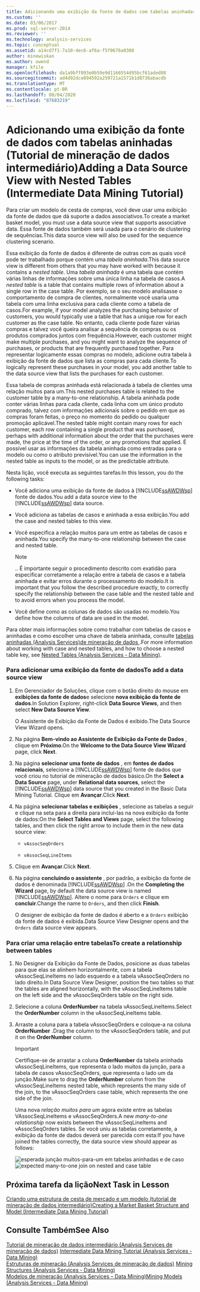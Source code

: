 ```yaml
---
title: Adicionando uma exibição da fonte de dados com tabelas aninhadas (tutorial de mineração de dados intermediário) | Microsoft Docs
ms.custom: ''
ms.date: 03/06/2017
ms.prod: sql-server-2014
ms.reviewer: ''
ms.technology: analysis-services
ms.topic: conceptual
ms.assetid: a14cd7f1-7a10-4ec6-af6a-f5f0676a0308
author: minewiskan
ms.author: owend
manager: kfile
ms.openlocfilehash: da1a9bff093e0b59e9d1166554d95bcf61aded08
ms.sourcegitcommit: ad4d92dce894592a259721a1571b1d8736abacdb
ms.translationtype: MT
ms.contentlocale: pt-BR
ms.lasthandoff: 08/04/2020
ms.locfileid: "87683219"
---
```

# <a name="adding-a-data-source-view-with-nested-tables-intermediate-data-mining-tutorial"></a><span data-ttu-id="95fe6-102">Adicionando uma exibição da fonte de dados com tabelas aninhadas (Tutorial de mineração de dados intermediário)</span><span class="sxs-lookup"><span data-stu-id="95fe6-102">Adding a Data Source View with Nested Tables (Intermediate Data Mining Tutorial)</span></span>
  <span data-ttu-id="95fe6-103">Para criar um modelo de cesta de compras, você deve usar uma exibição da fonte de dados que dá suporte a dados associativos.</span><span class="sxs-lookup"><span data-stu-id="95fe6-103">To create a market basket model, you must use a data source view that supports associative data.</span></span> <span data-ttu-id="95fe6-104">Essa fonte de dados também será usada para o cenário de clustering de sequências.</span><span class="sxs-lookup"><span data-stu-id="95fe6-104">This data source view will also be used for the sequence clustering scenario.</span></span>  
  
 <span data-ttu-id="95fe6-105">Essa exibição da fonte de dados é diferente de outras com as quais você pode ter trabalhado porque contém uma *tabela aninhada*.</span><span class="sxs-lookup"><span data-stu-id="95fe6-105">This data source view is different from others that you may have worked with because it contains a *nested table*.</span></span> <span data-ttu-id="95fe6-106">Uma *tabela aninhada* é uma tabela que contém várias linhas de informações sobre uma única linha na tabela de casos.</span><span class="sxs-lookup"><span data-stu-id="95fe6-106">A *nested table* is a table that contains multiple rows of information about a single row in the case table.</span></span> <span data-ttu-id="95fe6-107">Por exemplo, se o seu modelo analisasse o comportamento de compra de clientes, normalmente você usaria uma tabela com uma linha exclusiva para cada cliente como a tabela de casos.</span><span class="sxs-lookup"><span data-stu-id="95fe6-107">For example, if your model analyzes the purchasing behavior of customers, you would typically use a table that has a unique row for each customer as the case table.</span></span> <span data-ttu-id="95fe6-108">No entanto, cada cliente pode fazer várias compras e talvez você queira analisar a sequência de compras ou os produtos comprados juntos com frequência.</span><span class="sxs-lookup"><span data-stu-id="95fe6-108">However, each customer might make multiple purchases, and you might want to analyze the sequence of purchases, or products that are frequently purchased together.</span></span> <span data-ttu-id="95fe6-109">Para representar logicamente essas compras no modelo, adicione outra tabela à exibição da fonte de dados que lista as compras para cada cliente.</span><span class="sxs-lookup"><span data-stu-id="95fe6-109">To logically represent these purchases in your model, you add another table to the data source view that lists the purchases for each customer.</span></span>  
  
 <span data-ttu-id="95fe6-110">Essa tabela de compras aninhada está relacionada à tabela de clientes uma relação muitos para um.</span><span class="sxs-lookup"><span data-stu-id="95fe6-110">This nested purchases table is related to the customer table by a many-to-one relationship.</span></span> <span data-ttu-id="95fe6-111">A tabela aninhada pode conter várias linhas para cada cliente, cada linha com um único produto comprado, talvez com informações adicionais sobre o pedido em que as compras foram feitas, o preço no momento do pedido ou qualquer promoção aplicável.</span><span class="sxs-lookup"><span data-stu-id="95fe6-111">The nested table might contain many rows for each customer, each row containing a single product that was purchased, perhaps with additional information about the order that the purchases were made, the price at the time of the order, or any promotions that applied.</span></span> <span data-ttu-id="95fe6-112">É possível usar as informações da tabela aninhada como entradas para o modelo ou como o atributo previsível.</span><span class="sxs-lookup"><span data-stu-id="95fe6-112">You can use the information in the nested table as inputs to the model, or as the predictable attribute.</span></span>  
  
 <span data-ttu-id="95fe6-113">Nesta lição, você executa as seguintes tarefas:</span><span class="sxs-lookup"><span data-stu-id="95fe6-113">In this lesson, you do the following tasks:</span></span>  
  
-   <span data-ttu-id="95fe6-114">Você adiciona uma exibição da fonte de dados à [!INCLUDE[ssAWDWsp](../includes/ssawdwsp-md.md)] fonte de dados.</span><span class="sxs-lookup"><span data-stu-id="95fe6-114">You add a data source view to the [!INCLUDE[ssAWDWsp](../includes/ssawdwsp-md.md)] data source.</span></span>  
  
-   <span data-ttu-id="95fe6-115">Você adiciona as tabelas de casos e aninhada a essa exibição.</span><span class="sxs-lookup"><span data-stu-id="95fe6-115">You add the case and nested tables to this view.</span></span>  
  
-   <span data-ttu-id="95fe6-116">Você especifica a relação muitos para um entre as tabelas de casos e aninhada.</span><span class="sxs-lookup"><span data-stu-id="95fe6-116">You specify the many-to-one relationship between the case and nested table.</span></span>  
  
    > [!NOTE]  
    >  <span data-ttu-id="95fe6-117">.</span><span class="sxs-lookup"><span data-stu-id="95fe6-117">.</span></span> <span data-ttu-id="95fe6-118">É importante seguir o procedimento descrito com exatidão para especificar corretamente a relação entre a tabela de casos e a tabela aninhada e evitar erros durante o processamento do modelo.</span><span class="sxs-lookup"><span data-stu-id="95fe6-118">It is important that you follow the described procedure exactly, to correctly specify the relationship between the case table and the nested table and to avoid errors when you process the model.</span></span>  
  
-   <span data-ttu-id="95fe6-119">Você define como as colunas de dados são usadas no modelo.</span><span class="sxs-lookup"><span data-stu-id="95fe6-119">You define how the columns of data are used in the model.</span></span>  
  
 <span data-ttu-id="95fe6-120">Para obter mais informações sobre como trabalhar com tabelas de casos e aninhadas e como escolher uma chave de tabela aninhada, consulte [tabelas aninhadas &#40;Analysis Services&#41;de mineração de dados ](../../2014/analysis-services/data-mining/nested-tables-analysis-services-data-mining.md).</span><span class="sxs-lookup"><span data-stu-id="95fe6-120">For more information about working with case and nested tables, and how to choose a nested table key, see [Nested Tables &#40;Analysis Services - Data Mining&#41;](../../2014/analysis-services/data-mining/nested-tables-analysis-services-data-mining.md).</span></span>  
  
### <a name="to-add-a-data-source-view"></a><span data-ttu-id="95fe6-121">Para adicionar uma exibição da fonte de dados</span><span class="sxs-lookup"><span data-stu-id="95fe6-121">To add a data source view</span></span>  
  
1.  <span data-ttu-id="95fe6-122">Em Gerenciador de Soluções, clique com o botão direito do mouse em **exibições da fonte de dados**e selecione **nova exibição da fonte de dados**.</span><span class="sxs-lookup"><span data-stu-id="95fe6-122">In Solution Explorer, right-click **Data Source Views**, and then select **New Data Source View**.</span></span>  
  
     <span data-ttu-id="95fe6-123">O Assistente de Exibição da Fonte de Dados é exibido.</span><span class="sxs-lookup"><span data-stu-id="95fe6-123">The Data Source View Wizard opens.</span></span>  
  
2.  <span data-ttu-id="95fe6-124">Na página **Bem-vindo ao Assistente de Exibição da Fonte de Dados** , clique em **Próximo**.</span><span class="sxs-lookup"><span data-stu-id="95fe6-124">On the **Welcome to the Data Source View Wizard** page, click **Next**.</span></span>  
  
3.  <span data-ttu-id="95fe6-125">Na página **selecionar uma fonte de dados** , em **fontes de dados relacionais**, selecione a [!INCLUDE[ssAWDWsp](../includes/ssawdwsp-md.md)] fonte de dados que você criou no tutorial de mineração de dados básico.</span><span class="sxs-lookup"><span data-stu-id="95fe6-125">On the **Select a Data Source** page, under **Relational data sources**, select the [!INCLUDE[ssAWDWsp](../includes/ssawdwsp-md.md)] data source that you created in the Basic Data Mining Tutorial.</span></span> <span data-ttu-id="95fe6-126">Clique em **Avançar**.</span><span class="sxs-lookup"><span data-stu-id="95fe6-126">Click **Next**.</span></span>  
  
4.  <span data-ttu-id="95fe6-127">Na página **selecionar tabelas e exibições** , selecione as tabelas a seguir e clique na seta para a direita para incluí-las na nova exibição da fonte de dados:</span><span class="sxs-lookup"><span data-stu-id="95fe6-127">On the **Select Tables and Views** page, select the following tables, and then click the right arrow to include them in the new data source view:</span></span>  
  
    -   `vAssocSeqOrders`  
  
    -   `vAssocSeqLineItems`  
  
5.  <span data-ttu-id="95fe6-128">Clique em **Avançar**.</span><span class="sxs-lookup"><span data-stu-id="95fe6-128">Click **Next**.</span></span>  
  
6.  <span data-ttu-id="95fe6-129">Na página **concluindo o assistente** , por padrão, a exibição da fonte de dados é denominada [!INCLUDE[ssAWDWsp](../includes/ssawdwsp-md.md)] .</span><span class="sxs-lookup"><span data-stu-id="95fe6-129">On the **Completing the Wizard** page, by default the data source view is named [!INCLUDE[ssAWDWsp](../includes/ssawdwsp-md.md)].</span></span> <span data-ttu-id="95fe6-130">Altere o nome para `Orders` e clique em **concluir**.</span><span class="sxs-lookup"><span data-stu-id="95fe6-130">Change the name to `Orders`, and then click **Finish**.</span></span>  
  
     <span data-ttu-id="95fe6-131">O designer de exibição da fonte de dados é aberto e a `Orders` exibição da fonte de dados é exibida.</span><span class="sxs-lookup"><span data-stu-id="95fe6-131">Data Source View Designer opens and the `Orders` data source view appears.</span></span>  
  
### <a name="to-create-a-relationship-between-tables"></a><span data-ttu-id="95fe6-132">Para criar uma relação entre tabelas</span><span class="sxs-lookup"><span data-stu-id="95fe6-132">To create a relationship between tables</span></span>  
  
1.  <span data-ttu-id="95fe6-133">No Designer da Exibição da Fonte de Dados, posicione as duas tabelas para que elas se alinhem horizontalmente, com a tabela vAssocSeqLineItems no lado esquerdo e a tabela vAssocSeqOrders no lado direito.</span><span class="sxs-lookup"><span data-stu-id="95fe6-133">In Data Source View Designer, position the two tables so that the tables are aligned horizontally, with the vAssocSeqLineItems table on the left side and the vAssocSeqOrders table on the right side.</span></span>  
  
2.  <span data-ttu-id="95fe6-134">Selecione a coluna **OrderNumber** na tabela vAssocSeqLineItems.</span><span class="sxs-lookup"><span data-stu-id="95fe6-134">Select the **OrderNumber** column in the vAssocSeqLineItems table.</span></span>  
  
3.  <span data-ttu-id="95fe6-135">Arraste a coluna para a tabela vAssocSeqOrders e coloque-a na coluna **OrderNumber** .</span><span class="sxs-lookup"><span data-stu-id="95fe6-135">Drag the column to the vAssocSeqOrders table, and put it on the **OrderNumber** column.</span></span>  
  
    > [!IMPORTANT]  
    >  <span data-ttu-id="95fe6-136">Certifique-se de arrastar a coluna **OrderNumber** da tabela aninhada vAssocSeqLineItems, que representa o lado muitos da junção, para a tabela de casos vAssocSeqOrders, que representa o lado um da junção.</span><span class="sxs-lookup"><span data-stu-id="95fe6-136">Make sure to drag the **OrderNumber** column from the vAssocSeqLineItems nested table, which represents the many side of the join, to the vAssocSeqOrders case table, which represents the one side of the join.</span></span>  
  
     <span data-ttu-id="95fe6-137">Uma nova *relação muitos para um* agora existe entre as tabelas VAssocSeqLineItems e vAssocSeqOrders.</span><span class="sxs-lookup"><span data-stu-id="95fe6-137">A new *many-to-one relationship* now exists between the vAssocSeqLineItems and vAssocSeqOrders tables.</span></span> <span data-ttu-id="95fe6-138">Se você uniu as tabelas corretamente, a exibição da fonte de dados deverá ser parecida com esta:</span><span class="sxs-lookup"><span data-stu-id="95fe6-138">If you have joined the tables correctly, the data source view should appear as follows:</span></span>  
  
     <span data-ttu-id="95fe6-139">![esperada junção muitos-para-um em tabelas aninhadas e de caso](../../2014/tutorials/media/dsv-nestedjoin-illustration.gif "esperada junção muitos-para-um em tabelas aninhadas e de caso")</span><span class="sxs-lookup"><span data-stu-id="95fe6-139">![expected many-to-one join on nested and case table](../../2014/tutorials/media/dsv-nestedjoin-illustration.gif "expected many-to-one join on nested and case table")</span></span>  
  
## <a name="next-task-in-lesson"></a><span data-ttu-id="95fe6-140">Próxima tarefa da lição</span><span class="sxs-lookup"><span data-stu-id="95fe6-140">Next Task in Lesson</span></span>  
 [<span data-ttu-id="95fe6-141">Criando uma estrutura de cesta de mercado e um modelo &#40;tutorial de mineração de dados intermediário&#41;</span><span class="sxs-lookup"><span data-stu-id="95fe6-141">Creating a Market Basket Structure and Model &#40;Intermediate Data Mining Tutorial&#41;</span></span>](../../2014/tutorials/creating-a-market-basket-structure-and-model-intermediate-data-mining-tutorial.md)  
  
## <a name="see-also"></a><span data-ttu-id="95fe6-142">Consulte Também</span><span class="sxs-lookup"><span data-stu-id="95fe6-142">See Also</span></span>  
 <span data-ttu-id="95fe6-143">[Tutorial de mineração de dados intermediário &#40;Analysis Services de mineração de dados&#41;](../../2014/tutorials/intermediate-data-mining-tutorial-analysis-services-data-mining.md) </span><span class="sxs-lookup"><span data-stu-id="95fe6-143">[Intermediate Data Mining Tutorial &#40;Analysis Services - Data Mining&#41;](../../2014/tutorials/intermediate-data-mining-tutorial-analysis-services-data-mining.md) </span></span>  
 <span data-ttu-id="95fe6-144">[Estruturas de mineração &#40;Analysis Services de mineração de dados&#41;](../../2014/analysis-services/data-mining/mining-structures-analysis-services-data-mining.md) </span><span class="sxs-lookup"><span data-stu-id="95fe6-144">[Mining Structures &#40;Analysis Services - Data Mining&#41;](../../2014/analysis-services/data-mining/mining-structures-analysis-services-data-mining.md) </span></span>  
 [<span data-ttu-id="95fe6-145">Modelos de mineração &#40;Analysis Services – Data Mining&#41;</span><span class="sxs-lookup"><span data-stu-id="95fe6-145">Mining Models &#40;Analysis Services - Data Mining&#41;</span></span>](../../2014/analysis-services/data-mining/mining-models-analysis-services-data-mining.md)  
  
  
